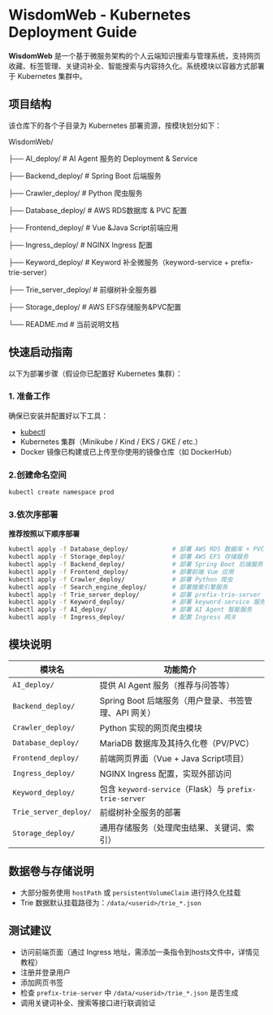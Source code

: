 # WisdomWeb - Kubernetes Deployment Guide

**WisdomWeb** 是一个基于微服务架构的个人云端知识搜索与管理系统，支持网页收藏、标签管理、关键词补全、智能搜索与内容持久化。系统模块以容器方式部署于 Kubernetes 集群中。

## 项目结构

该仓库下的各个子目录为 Kubernetes 部署资源，按模块划分如下：

WisdomWeb/

├── AI_deploy/              # AI Agent 服务的 Deployment & Service

├── Backend_deploy/         # Spring Boot 后端服务

├── Crawler_deploy/         # Python 爬虫服务

├── Database_deploy/        # AWS RDS数据库 & PVC 配置

├── Frontend_deploy/        # Vue &Java Script前端应用

├── Ingress_deploy/         # NGINX Ingress 配置

├── Keyword_deploy/         # Keyword 补全微服务（keyword-service + prefix-trie-server）

├── Trie_server_deploy/     # 前缀树补全服务器

├── Storage_deploy/         # AWS EFS存储服务&PVC配置

└── README.md               # 当前说明文档

## 快速启动指南

以下为部署步骤（假设你已配置好 Kubernetes 集群）：

### 1. 准备工作

确保已安装并配置好以下工具：

- [kubectl](https://kubernetes.io/docs/tasks/tools/)
- Kubernetes 集群（Minikube / Kind / EKS / GKE / etc.）
- Docker 镜像已构建或已上传至你使用的镜像仓库（如 DockerHub）

### 2.创建命名空间

```bash
kubectl create namespace prod
```

### 3.依次序部署

**推荐按照以下顺序部署**

```bash
kubectl apply -f Database_deploy/            # 部署 AWS RDS 数据库 + PVC
kubectl apply -f Storage_deploy/             # 部署 AWS EFS 存储服务
kubectl apply -f Backend_deploy/             # 部署 Spring Boot 后端服务
kubectl apply -f Frontend_deploy/            # 部署前端 Vue 应用
kubectl apply -f Crawler_deploy/             # 部署 Python 爬虫
kubectl apply -f Search_engine_deploy/       # 部署搜索引擎服务
kubectl apply -f Trie_server_deploy/         # 部署 prefix-trie-server 服务
kubectl apply -f Keyword_deploy/             # 部署 keyword-service 服务
kubectl apply -f AI_deploy/                  # 部署 AI Agent 智能服务
kubectl apply -f Ingress_deploy/             # 配置 Ingress 网关
```

## 模块说明

| 模块名                  | 功能简介                                                   |
| ----------------------- | ---------------------------------------------------------- |
| `AI_deploy/`          | 提供 AI Agent 服务（推荐与问答等）                         |
| `Backend_deploy/`     | Spring Boot 后端服务（用户登录、书签管理、API 网关）       |
| `Crawler_deploy/`     | Python 实现的网页爬虫模块                                 |
| `Database_deploy/`    | MariaDB 数据库及其持久化卷（PV/PVC）                      |
| `Frontend_deploy/`    | 前端网页界面（Vue + Java Script项目）                      |
| `Ingress_deploy/`     | NGINX Ingress 配置，实现外部访问                           |
| `Keyword_deploy/`     | 包含 `keyword-service`（Flask）与 `prefix-trie-server` |
| `Trie_server_deploy/` | 前缀树补全服务的部署                                       |
| `Storage_deploy/`     | 通用存储服务（处理爬虫结果、关键词、索引）                 |


## 数据卷与存储说明

* 大部分服务使用 `hostPath` 或 `persistentVolumeClaim` 进行持久化挂载
* Trie 数据默认挂载路径为：`/data/<userid>/trie_*.json`

## 测试建议

* 访问前端页面（通过 Ingress 地址，需添加一条指令到hosts文件中，详情见教程）
* 注册并登录用户
* 添加网页书签
* 检查 `prefix-trie-server` 中 `/data/<userid>/trie_*.json` 是否生成
* 调用关键词补全、搜索等接口进行联调验证
